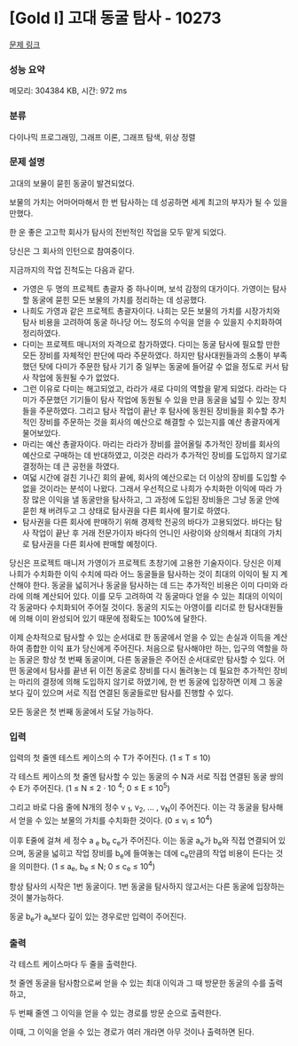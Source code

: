# [Gold I] 고대 동굴 탐사 - 10273 

[문제 링크](https://www.acmicpc.net/problem/10273) 

### 성능 요약

메모리: 304384 KB, 시간: 972 ms

### 분류

다이나믹 프로그래밍, 그래프 이론, 그래프 탐색, 위상 정렬

### 문제 설명

<p>고대의 보물이 묻힌 동굴이 발견되었다.</p>

<p>보물의 가치는 어마어마해서 한 번 탐사하는 데 성공하면 세계 최고의 부자가 될 수 있을 만했다.</p>

<p>한 운 좋은 고고학 회사가 탐사의 전반적인 작업을 모두 맡게 되었다.</p>

<p>당신은 그 회사의 인턴으로 참여중이다.</p>

<p>지금까지의 작업 진척도는 다음과 같다.</p>

<ul>
	<li>가영은 두 명의 프로젝트 총괄자 중 하나이며, 보석 감정의 대가이다. 가영이는 탐사할 동굴에 묻힌 모든 보물의 가치를 정리하는 데 성공했다.</li>
	<li>나희도 가영과 같은 프로젝트 총괄자이다. 나희는 모든 보물의 가치를 시장가치와 탐사 비용을 고려하여 동굴 하나당 어느 정도의 수익을 얻을 수 있을지 수치화하여 정리하였다.</li>
	<li>다미는 프로젝트 매니저의 자격으로 참가하였다. 다미는 동굴 탐사에 필요할 만한 모든 장비를 자체적인 판단에 따라 주문하였다. 하지만 탐사대원들과의 소통이 부족했던 탓에 다미가 주문한 탐사 기기 중 일부는 동굴에 들어갈 수 없을 정도로 커서 탐사 작업에 동원될 수가 없었다.</li>
	<li>그런 이유로 다미는 해고되었고, 라라가 새로 다미의 역할을 맡게 되었다. 라라는 다미가 주문했던 기기들이 탐사 작업에 동원될 수 있을 만큼 동굴을 넓힐 수 있는 장치들을 주문하였다. 그리고 탐사 작업이 끝난 후 탐사에 동원된 장비들을 회수할 추가적인 장비를 주문하는 것을 회사의 예산으로 해결할 수 있는지를 예산 총괄자에게 물어보았다.</li>
	<li>마리는 예산 총괄자이다. 마리는 라라가 장비를 끌어올릴 추가적인 장비를 회사의 예산으로 구매하는 데 반대하였고, 이것은 라라가 추가적인 장비를 도입하지 않기로 결정하는 데 큰 공헌을 하였다.</li>
	<li>여덟 시간에 걸친 기나긴 회의 끝에, 회사의 예산으로는 더 이상의 장비를 도입할 수 없을 것이라는 분석이 나왔다. 그래서 우선적으로 나희가 수치화한 이익에 따라 가장 많은 이익을 낼 동굴만을 탐사하고, 그 과정에 도입된 장비들은 그냥 동굴 안에 묻힌 채 버려두고 그 상태로 탐사권을 다른 회사에 팔기로 하였다.</li>
	<li>탐사권을 다른 회사에 판매하기 위해 경제학 전공의 바다가 고용되었다. 바다는 탐사 작업이 끝난 후 거래 전문가이자 바다의 언니인 사랑이와 상의해서 최대의 가치로 탐사권을 다른 회사에 판매할 예정이다.</li>
</ul>

<p>당신은 프로젝트 매니저 가영이가 프로젝트 초창기에 고용한 기술자이다. 당신은 이제 나희가 수치화한 이익 수치에 따라 어느 동굴들을 탐사하는 것이 최대의 이익이 될 지 계산해야 한다. 동굴을 넓히거나 동굴을 탐사하는 데 드는 추가적인 비용은 이미 다미와 라라에 의해 계산되어 있다. 이를 모두 고려하여 각 동굴마다 얻을 수 있는 최대의 이익이 각 동굴마다 수치화되어 주어질 것이다. 동굴의 지도는 아영이를 리더로 한 탐사대원들에 의해 이미 완성되어 있기 때문에 정확도는 100%에 달한다.</p>

<p>이제 순차적으로 탐사할 수 있는 순서대로 한 동굴에서 얻을 수 있는 손실과 이득을 계산하여 종합한 이익 표가 당신에게 주어진다. 처음으로 탐사해야만 하는, 입구의 역할을 하는 동굴은 항상 첫 번째 동굴이며, 다른 동굴들은 주어진 순서대로만 탐사할 수 있다. 어떤 동굴에서 탐사를 끝낸 뒤 이전 동굴로 장비를 다시 돌려놓는 데 필요한 추가적인 장비는 마리의 결정에 의해 도입하지 않기로 하였기에, 한 번 동굴에 입장하면 이제 그 동굴보다 깊이 있으며 서로 직접 연결된 동굴들로만 탐사를 진행할 수 있다.</p>

<p>모든 동굴은 첫 번째 동굴에서 도달 가능하다.</p>

### 입력 

 <p>입력의 첫 줄엔 테스트 케이스의 수 T가 주어진다. (1 ≤ T ≤ 10)</p>

<p>각 테스트 케이스의 첫 줄엔 탐사할 수 있는 동굴의 수 N과 서로 직접 연결된 동굴 쌍의 수 E가 주어진다. (1 ≤ N ≤ 2 · 10 <sup>4</sup>; 0 ≤ E ≤ 10<sup>5</sup>)</p>

<p>그리고 바로 다음 줄에 N개의 정수 v <sub>1</sub>, v<sub>2</sub>, ... , v<sub>N</sub>이 주어진다. 이는 각 동굴을 탐사해서 얻을 수 있는 보물의 가치를 수치화한 것이다. (0 ≤ v<sub>i</sub> ≤ 10<sup>4</sup>)</p>

<p>이후 E줄에 걸쳐 세 정수 a <sub>e</sub> b<sub>e</sub> c<sub>e</sub>가 주어진다. 이는 동굴 a<sub>e</sub>가 b<sub>e</sub>와 직접 연결되어 있으며, 동굴을 넓히고 작업 장비를 b<sub>e</sub>에 들여놓는 데에 c<sub>e</sub>만큼의 작업 비용이 든다는 것을 의미한다. (1 ≤ a<sub>e</sub>, b<sub>e</sub> ≤ N; 0 ≤ c<sub>e</sub> ≤ 10<sup>4</sup>)</p>

<p>항상 탐사의 시작은 1번 동굴이다. 1번 동굴을 탐사하지 않고서는 다른 동굴에 입장하는 것이 불가능하다.</p>

<p>동굴 b<sub>e</sub>가 a<sub>e</sub>보다 깊이 있는 경우로만 입력이 주어진다.</p>

### 출력 

 <p>각 테스트 케이스마다 두 줄을 출력한다.</p>

<p>첫 줄엔 동굴을 탐사함으로써 얻을 수 있는 최대 이익과 그 때 방문한 동굴의 수를 출력하고,</p>

<p>두 번째 줄엔 그 이익을 얻을 수 있는 경로를 방문 순으로 출력한다.</p>

<p>이때, 그 이익을 얻을 수 있는 경로가 여러 개라면 아무 것이나 출력하면 된다.</p>

